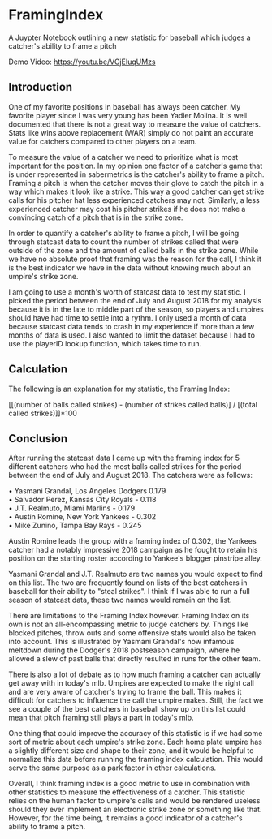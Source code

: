 # FramingIndex
A Juypter Notebook outlining a new statistic for baseball which judges a catcher's ability to frame a pitch

Demo Video: https://youtu.be/VGjEIuqUMzs

## Introduction
One of my favorite positions in baseball has always been catcher. My favorite player since I was very young has been Yadier Molina. It is well documented that there is not a great way to measure the value of catchers. Stats like wins above replacement (WAR) simply do not paint an accurate value for catchers compared to other players on a team.

To measure the value of a catcher we need to prioritize what is most important for the position. In my opinion one factor of a catcher's game that is under represented in sabermetrics is the catcher's ability to frame a pitch. Framing a pitch is when the catcher moves their glove to catch the pitch in a way which makes it look like a strike. This way a good catcher can get strike calls for his pitcher hat less experienced catchers may not. Similarly, a less experienced catcher may cost his pitcher strikes if he does not make a convincing catch of a pitch that is in the strike zone.

In order to quantify a catcher's ability to frame a pitch, I will be going through statcast data to count the number of strikes called that were outside of the zone and the amount of called balls in the strike zone. While we have no absolute proof that framing was the reason for the call, I think it is the best indicator we have in the data without knowing much about an umpire's strike zone.

I am going to use a month's worth of statcast data to test my statistic. I picked the period between the end of July and August 2018 for my analysis because it is in the late to middle part of the season, so players and umpires should have had time to settle into a rythm. I only used a month of data because statcast data tends to crash in my experience if more than a few months of data is used. I also wanted to limit the dataset because I had to use the playerID lookup function, which takes time to run.

## Calculation

The following is an explanation for my statistic, the Framing Index:

[[(number of balls called strikes) - (number of strikes called balls)] / [(total called strikes)]]*100

## Conclusion
After running the statcast data I came up with the framing index for 5 different catchers who had the most balls called strikes for the period between the end of July and August 2018. The catchers were as follows:<p>
•	Yasmani Grandal, Los Angeles Dodgers 0.179<br>
•	Salvador Perez, Kansas City Royals - 0.118<br>
•	J.T. Realmuto, Miami Marlins - 0.179<br>
•	Austin Romine, New York Yankees - 0.302<br>
•	Mike Zunino, Tampa Bay Rays - 0.245<br>

Austin Romine leads the group with a framing index of 0.302, the Yankees catcher had a notably impressive 2018 campaign as he fought to retain his position on the starting roster according to Yankee's blogger pinstripe alley.

Yasmani Grandal and J.T. Realmuto are two names you would expect to find on this list. The two are frequently found on lists of the best catchers in baseball for their ability to "steal strikes". I think if I was able to run a full season of statcast data, these two names would remain on the list.

There are limitations to the Framing Index however. Framing Index on its own is not an all-encompassing metric to judge catchers by. Things like blocked pitches, throw outs and some offensive stats would also be taken into account. This is illustrated by Yasmani Grandal's now infamous meltdown during the Dodger's 2018 postseason campaign, where he allowed a slew of past balls that directly resulted in runs for the other team.

There is also a lot of debate as to how much framing a catcher can actually get away with in today's mlb. Umpires are expected to make the right call and are very aware of catcher's trying to frame the ball. This makes it difficult for catchers to influence the call the umpire makes. Still, the fact we see a couple of the best catchers in baseball show up on this list could mean that pitch framing still plays a part in today's mlb.

One thing that could improve the accuracy of this statistic is if we had some sort of metric about each umpire's strike zone. Each home plate umpire has a slightly different size and shape to their zone, and it would be helpful to normalize this data before running the framing index calculation. This would serve the same purpose as a park factor in other calculations.

Overall, I think framing index is a good metric to use in combination with other statistics to measure the effectiveness of a catcher. This statistic relies on the human factor to umpire's calls and would be rendered useless should they ever implement an electronic strike zone or something like that. However, for the time being, it remains a good indicator of a catcher's ability to frame a pitch.
